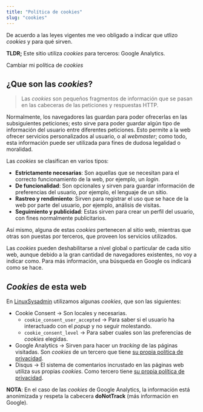 ```yaml
---
title: "Política de cookies"
slug: "cookies"
---
```


De acuerdo a las leyes vigentes me veo obligado a indicar que utlizo *cookies* y para qué sirven.

**TLDR;** Este sitio utiliza *cookies* para terceros: Google Analytics.

<div id="changePreferences"><p>Cambiar mi política de <em>cookies</em></p></div>

## ¿Que son las *cookies*?

> Las *cookies* son pequeños fragmentos de información que se pasan en las cabeceras de las peticiones y respuestas HTTP.

Normalmente, los navegadores las guardan para poder ofrecerlas en las subsiguientes peticiones; esto sirve para poder guardar algún tipo de información del usuario entre diferentes peticiones.
Esto permite a la web ofrecer servicios personalizados al usuario, o al *webmaster*; como todo, esta información puede ser utilizada para fines de dudosa legalidad o moralidad.

Las *cookies* se clasifican en varios tipos:

* **Estrictamente necesarias**: Son aquellas que se necesitan para el correcto funcionamiento de la web, por ejemplo, un *login*.
* **De funcionalidad**: Son opcionales y sirven para guardar información de preferencias del usuario, por ejemplo, el lenguaje de un sitio.
* **Rastreo y rendimiento**: Sirven para registrar el uso que se hace de la web por parte del usuario, por ejemplo, análisis de visitas.
* **Seguimiento y publicidad**: Estas sirven para crear un perfil del usuario, con fines normalmente publicitarios.

Así mismo, alguna de estas *cookies* pertenecen al sitio web, mientras que otras son puestas por terceros, que proveen los servicios utilizados.

Las *cookies* pueden deshabilitarse a nivel global o particular de cada sitio web, aunque debido a la gran cantidad de navegadores existentes, no voy a indicar como.
Para más información, una búsqueda en Google os indicará como se hace.

## *Cookies* de esta web

En [LinuxSysadmin](https://www.linuxsysadmin.ml/) utilizamos algunas *cookies*, que son las siguientes:

* Cookie Consent &rarr; Son locales y necesarias.
    * `cookie_consent_user_accepted` &rarr; Para saber si el usuario ha interactuado con el *popup* y no seguir molestando.
    * `cookie_consent_level` &rarr; Para saber cuales son las preferencias de *cookies* elegidas.
* Google Analytics &rarr; Sirven para hacer un *tracking* de las páginas visitadas. Son *cookies* de un tercero que tiene [su propia política de privacidad](https://developers.google.com/analytics/devguides/collection/analyticsjs/cookie-usage?hl=es-419).
* Disqus &rarr; El sistema de comentarios incrustado en las páginas web utiliza sus propias *cookies*. Como tercero tiene [su propia política de privacidad](https://help.disqus.com/en/articles/1717103-disqus-privacy-policy).

**NOTA**: En el caso de las *cookies* de Google Analytics, la información está anonimizada y respeta la cabecera **doNotTrack** (más información en Google).
